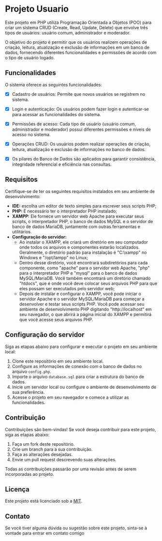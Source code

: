 # Projeto Usuario

Este projeto em PHP utiliza Programação Orientada a Objetos (POO) para criar um sistema CRUD (Create, Read, Update, Delete) que envolve três tipos de usuários: usuário comum, administrador e moderador.

O objetivo do projeto é permitir que os usuários realizem operações de criação, leitura, atualização e exclusão de informações em um banco de dados, fornecendo diferentes funcionalidades e permissões de acordo com o tipo de usuário logado.

## Funcionalidades

O sistema oferece as seguintes funcionalidades:

- [x] Cadastro de usuários: Permite que novos usuários se registrem no sistema.

- [x] Login e autenticação: Os usuários podem fazer login e autenticar-se para acessar as funcionalidades do sistema.

- [x] Permissões de acesso: Cada tipo de usuário (usuário comum, administrador e moderador) possui diferentes permissões e níveis de acesso no sistema.

- [x] Operações CRUD: Os usuários podem realizar operações de criação, leitura, atualização e exclusão de informações no banco de dados.

- [x] Os pilares do Banco de Dados são aplicados para garantir consistência, integridade referencial e eficiência nas consultas.

## Requisitos

Certifique-se de ter os seguintes requisitos instalados em seu ambiente de desenvolvimento:

- **IDE:** escolha um editor de texto simples para escrever seus scripts PHP;
- **PHP:** É necessário ter o interpretador PHP instalado;
- **XAMPP:** Ele fornece um servidor web Apache para executar seus scripts, o interpretador PHP, o banco de dados MySQL e o servidor de banco de dados MariaDB, juntamente com outras ferramentas e utilitários.
- **Configuração do servidor:**
  - Ao instalar o XAMPP, ele criará um diretório em seu computador onde todos os arquivos e componentes estarão localizados. 
Geralmente, o diretório padrão para instalação é "C:\xampp" no Windows e "/opt/lampp" no Linux;
  - Dentro desse diretório, você encontrará subdiretórios para cada componente, como "apache" para o servidor web Apache, "php" para o interpretador PHP e "mysql" para o banco de dados MySQL/MariaDB. 
Você também encontrará um diretório chamado "htdocs", que é onde você deve colocar seus arquivos PHP para que eles possam ser executados pelo servidor web;
  - Depois de instalar e configurar o XAMPP, você pode iniciar o servidor Apache e o servidor MySQL/MariaDB para começar a desenvolver e testar seus scripts PHP. Você pode acessar seu ambiente de desenvolvimento PHP digitando "http://localhost" em seu navegador, o que abrirá a página inicial do XAMPP e permitirá que você acesse seus arquivos PHP.


## Configuração do servidor




Siga as etapas abaixo para configurar e executar o projeto em seu ambiente local:

1. Clone este repositório em seu ambiente local.
2. Configure as informações de conexão com o banco de dados no arquivo `config.php`.
3. Importe o arquivo `database.sql` para criar a estrutura do banco de dados.
4. Inicie um servidor local ou configure o ambiente de desenvolvimento de sua preferência.
5. Acesse o projeto em seu navegador e comece a utilizar as funcionalidades.

## Contribuição

Contribuições são bem-vindas! Se você deseja contribuir para este projeto, siga as etapas abaixo:

1. Faça um fork deste repositório.
2. Crie um branch para a sua contribuição.
3. Faça as alterações desejadas.
4. Envie um pull request descrevendo suas alterações.

Todas as contribuições passarão por uma revisão antes de serem incorporadas ao projeto.

## Licença

Este projeto está licenciado sob a [MIT](LICENSE).

## Contato

Se você tiver alguma dúvida ou sugestão sobre este projeto, sinta-se à vontade para entrar em contato comigo
